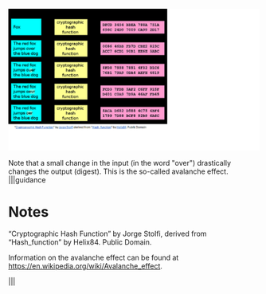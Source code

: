![](.guides/img/hashfunctionSHA.png)

Note that a small change in the input (in the word "over") drastically changes the output (digest). This is the so-called avalanche effect.
|||guidance
# Notes
“Cryptographic Hash Function” by Jorge Stolfi, derived from “Hash_function” by Helix84. Public Domain.

Information on the avalanche effect can be found at https://en.wikipedia.org/wiki/Avalanche_effect. 

|||




